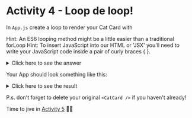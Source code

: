 # Activity 4 - Loop de loop!

In `App.js` create a loop to render your Cat Card with

Hint: An ES6 looping method might be a little easier than a traditional forLoop
Hint: To insert JavaScript into our HTML or 'JSX' you'll need to write your JavaScript code inside a pair of curly braces { }.

<details>
<summary>Click here to see the answer</summary>
<pre>

```
    {cats.map(cat => {
    return (
        <CatCard />
    )
    })}
```

Ok let's break it down. 🔨

- We first told React we were going to insert some JavaScript into our `App.js` return statement by writing a pair of curly bois (braces)

- We took our cat data and used the `.map()` method to loop through our cat objects

- For every cat object in our cat data array, we return a `<CatCard />`

- Neat 👍

</pre>
</details>

Your App should look something like this:

<details>
<summary>Click here to see the result</summary>
<pre>

![Cats! Cats everywhere!](../public/act-4-example.png)

</pre>
</details>

P.s. don't forget to delete your original `<CatCard />` if you haven't already!

Time to jive in [Activity 5](./activity-5.md) 💃🕺
